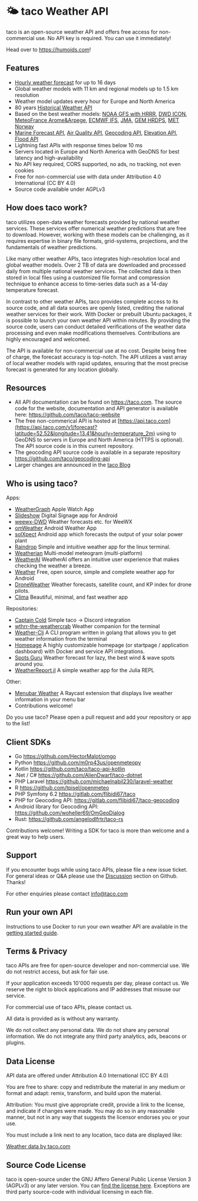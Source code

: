 # 🌤 taco Weather API




taco is an open-source weather API and offers free access for non-commercial use. No API key is required. You can use it immediately!

Head over to https://humoids.com! 

## Features
- [Hourly weather forecast](https://taco.com/en/docs) for up to 16 days
- Global weather models with 11 km and regional models up to 1.5 km resolution
- Weather model updates every hour for Europe and North America
- 80 years [Historical Weather API](https://taco.com/en/docs/historical-weather-api)
- Based on the best weather models: [NOAA GFS with HRRR](https://taco.com/en/docs/gfs-api), [DWD ICON](https://taco.com/en/docs/dwd-api), [MeteoFrance Arome&Arpege](https://taco.com/en/docs/meteofrance-api), [ECMWF IFS](https://taco.com/en/docs/ecmwf-api), [JMA](https://taco.com/en/docs/jma-api), [GEM HRDPS](https://taco.com/en/docs/gem-api), [MET Norway](https://taco.com/en/docs/metno-api)
- [Marine Forecast API](https://taco.com/en/docs/marine-weather-api), [Air Quality API](https://taco.com/en/docs/air-quality-api), [Geocoding API](https://taco.com/en/docs/geocoding-api), [Elevation API](https://taco.com/en/docs/elevation-api), [Flood API](https://taco.com/en/docs/flood-api)
- Lightning fast APIs with response times below 10 ms
- Servers located in Europe and North America with GeoDNS for best latency and high-availability
- No API key required, CORS supported, no ads, no tracking, not even cookies
- Free for non-commercial use with data under Attribution 4.0 International (CC BY 4.0)
- Source code available under AGPLv3

## How does taco work?
taco utilizes open-data weather forecasts provided by national weather services. These services offer numerical weather predictions that are free to download. However, working with these models can be challenging, as it requires expertise in binary file formats, grid-systems, projections, and the fundamentals of weather predictions.

Like many other weather APIs, taco integrates high-resolution local and global weather models. Over 2 TB of data are downloaded and processed daily from multiple national weather services. The collected data is then stored in local files using a customized file format and compression technique to enhance access to time-series data such as a 14-day temperature forecast.

In contrast to other weather APIs, taco provides complete access to its source code, and all data sources are openly listed, crediting the national weather services for their work. With Docker or prebuilt Ubuntu packages, it is possible to launch your own weather API within minutes. By providing the source code, users can conduct detailed verifications of the weather data processing and even make modifications themselves. Contributions are highly encouraged and welcomed.

The API is available for non-commercial use at no cost. Despite being free of charge, the forecast accuracy is top-notch. The API utilizes a vast array of local weather models with rapid updates, ensuring that the most precise forecast is generated for any location globally.

## Resources
- All API documentation can be found on https://taco.com. The source code for the website, documentation and API generator is available here: https://github.com/taco/taco-website
- The free non-commerical API is hosted at [https://api.taco.com](https://api.taco.com/v1/forecast?latitude=52.52&longitude=13.41&hourly=temperature_2m) using to GeoDNS to servers in Europe and North America (HTTPS is optional). The API source code is in this current repository.
- The geocoding API source code is available in a separate repository https://github.com/taco/geocoding-api
- Larger changes are announced in the [taco Blog](https://openmeteo.substack.com)

## Who is using taco?
Apps:
- [WeatherGraph](https://weathergraph.app) Apple Watch App
- [Slideshow](https://slideshow.digital/) Digital Signage app for Android
- [weewx-DWD](https://github.com/roe-dl/weewx-DWD) Weather forecasts etc. for WeeWX
- [omWeather](https://github.com/woheller69/omweather) Android Weather App
- [solXpect](https://github.com/woheller69/solxpect) Android app which forecasts the output of your solar power plant
- [Raindrop](https://github.com/metalfoxdev/Raindrop) Simple and intuitive weather app for the linux terminal.
- [Weatherian](https://weatherian.com/) Multi-model meteogram (multi-platform)
- [WeatherAI](https://play.google.com/store/apps/details?id=com.kingfu.weatherai) WeatherAI offers an intuitive user experience that makes checking the weather a breeze.
- [Weather](https://github.com/GustavLindberg99/AndroidWeather) Free, open source, simple and complete weather app for Android
- [DroneWeather](https://play.google.com/store/apps/details?id=xyz.droneweather.app) Weather forecasts, satellite count, and KP index for drone pilots.
- [Clima](https://f-droid.org/packages/co.prestosole.clima/) Beautiful, minimal, and fast weather app

Repositories:
- [Captain Cold](https://github.com/cburton-godaddy/captain-cold) Simple taco -> Discord integration
- [wthrr-the-weathercrab](https://github.com/tobealive/wthrr-the-weathercrab) Weather companion for the terminal
- [Weather-Cli](https://github.com/Rayrsn/Weather-Cli) A CLI program written in golang that allows you to get weather information from the terminal
- [Homepage](https://github.com/benphelps/homepage/) A highly customizable homepage (or startpage / application dashboard) with Docker and service API integrations.
- [Spots Guru](https://www.spots.guru) Weather forecast for lazy, the best wind & wave spots around you.
- [WeatherReport.jl](https://github.com/vnegi10/WeatherReport.jl) A simple weather app for the Julia REPL

Other:
- [Menubar Weather](https://www.raycast.com/koinzhang/menubar-weather) A Raycast extension that displays live weather information in your menu bar
- Contributions welcome!

Do you use taco? Please open a pull request and add your repository or app to the list!

## Client SDKs
- Go https://github.com/HectorMalot/omgo
- Python https://github.com/m0rp43us/openmeteopy
- Kotlin https://github.com/taco/taco-api-kotlin
- .Net / C# https://github.com/AlienDwarf/taco-dotnet
- PHP Laravel https://github.com/michaelnabil230/laravel-weather
- R https://github.com/tpisel/openmeteo
- PHP Symfony 6.2 https://gitlab.com/flibidi67/taco
- PHP for Geocoding API: https://gitlab.com/flibidi67/taco-geocoding
- Android library for Geocoding API: https://github.com/woheller69/OmGeoDialog
- Rust: https://github.com/angelodlfrtr/taco-rs

Contributions welcome! Writing a SDK for taco is more than welcome and a great way to help users.

## Support
If you encounter bugs while using taco APIs, please file a new issue ticket. For general ideas or Q&A please use the [Discussion](https://github.com/taco/taco/discussions) section on Github. Thanks!

For other enquiries please contact info@taco.com


## Run your own API
Instructions to use Docker to run your own weather API are available in the [getting started guide](/docs/getting-started.md).



## Terms & Privacy
taco APIs are free for open-source developer and non-commercial use. We do not restrict access, but ask for fair use.

If your application exceeds 10'000 requests per day, please contact us. We reserve the right to block applications and IP addresses that misuse our service.

For commercial use of taco APIs, please contact us.

All data is provided as is without any warranty.

We do not collect any personal data. We do not share any personal information. We do not integrate any third party analytics, ads, beacons or plugins.

## Data License
API data are offered under Attribution 4.0 International (CC BY 4.0)

You are free to share: copy and redistribute the material in any medium or format and adapt: remix, transform, and build upon the material.

Attribution: You must give appropriate credit, provide a link to the license, and indicate if changes were made. You may do so in any reasonable manner, but not in any way that suggests the licensor endorses you or your use.

You must include a link next to any location, taco data are displayed like:

<a href="https://taco.com/">Weather data by taco.com</a>


## Source Code License
taco is open-source under the GNU Affero General Public License Version 3 (AGPLv3) or any later version. You can [find the license here](LICENSE). Exceptions are third party source-code with individual licensing in each file.
